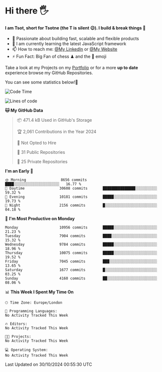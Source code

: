 # Hi there :raised_hand_with_fingers_splayed:
#### I am Tsot, short for Tsotne (the T is silent :wink:). I build & break things :space_invader:
- :telescope: Passionate about building fast, scalable and flexible products
- :seedling: I am currently learning the latest JavaScript framework 
- :mailbox: How to reach me: [@My LinkedIn](https://www.linkedin.com/in/tsotne-gvadzabia/) or [@My Website](https://tsotne.co.uk/contact)
- :zap: Fun Fact: Big Fan of chess ♟ and the 👾 emoji

Take a look at my Projects on my [Portfolio](https://tsotne.co.uk/) or for a more **up to date** experience browse my GitHub Repositories.

You can see some statistics below!:space_invader:
<!--START_SECTION:waka-->
![Code Time](http://img.shields.io/badge/Code%20Time-761%20hrs%202%20mins-blue)

![Lines of code](https://img.shields.io/badge/From%20Hello%20World%20I%27ve%20Written-16.6%20million%20lines%20of%20code-blue)

**🐱 My GitHub Data** 

> 📦 471.4 kB Used in GitHub's Storage 
 > 
> 🏆 2,061 Contributions in the Year 2024
 > 
> 🚫 Not Opted to Hire
 > 
> 📜 31 Public Repositories 
 > 
> 🔑 25 Private Repositories 
 > 
**I'm an Early 🐤** 

```text
🌞 Morning                8656 commits        ████░░░░░░░░░░░░░░░░░░░░░   16.77 % 
🌆 Daytime                30608 commits       ███████████████░░░░░░░░░░   59.32 % 
🌃 Evening                10181 commits       █████░░░░░░░░░░░░░░░░░░░░   19.73 % 
🌙 Night                  2156 commits        █░░░░░░░░░░░░░░░░░░░░░░░░   04.18 % 
```
📅 **I'm Most Productive on Monday** 

```text
Monday                   10956 commits       █████░░░░░░░░░░░░░░░░░░░░   21.23 % 
Tuesday                  7904 commits        ████░░░░░░░░░░░░░░░░░░░░░   15.32 % 
Wednesday                9784 commits        █████░░░░░░░░░░░░░░░░░░░░   18.96 % 
Thursday                 10075 commits       █████░░░░░░░░░░░░░░░░░░░░   19.52 % 
Friday                   7045 commits        ███░░░░░░░░░░░░░░░░░░░░░░   13.65 % 
Saturday                 1677 commits        █░░░░░░░░░░░░░░░░░░░░░░░░   03.25 % 
Sunday                   4160 commits        ██░░░░░░░░░░░░░░░░░░░░░░░   08.06 % 
```


📊 **This Week I Spent My Time On** 

```text
🕑︎ Time Zone: Europe/London

💬 Programming Languages: 
No Activity Tracked This Week

🔥 Editors: 
No Activity Tracked This Week

🐱‍💻 Projects: 
No Activity Tracked This Week

💻 Operating System: 
No Activity Tracked This Week
```


 Last Updated on 30/10/2024 00:55:30 UTC
<!--END_SECTION:waka-->
